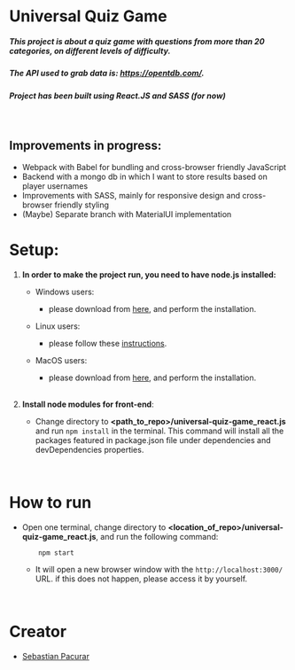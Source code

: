 # Universal Quiz Game

##### This project is about a quiz game with questions from more than 20 categories, on different levels of difficulty.
##### The API used to grab data is: ***https://opentdb.com/***.
##### Project has been built using React.JS and SASS (for now)
 
<br />


## Improvements in progress:
 * Webpack with Babel for bundling and cross-browser friendly JavaScript 
 * Backend with a mongo db in which I want to store results based on player usernames
 * Improvements with SASS, mainly for responsive design and cross-browser friendly styling
 * (Maybe) Separate branch with MaterialUI implementation
 
 
# Setup:
1) **In order to make the project run, you need to have node.js installed:**

    * Windows users:
        * please download from [here](https://nodejs.org/en/download/), and perform the installation.
           
    * Linux users:
        * please follow these [instructions](https://nodejs.org/en/download/package-manager/).
        
    * MacOS users:
        * please download from [here](https://nodejs.org/en/download/), and perform the installation.
        
    <br />

2) **Install node modules for front-end**:    
    * Change directory to **<path_to_repo>/universal-quiz-game_react.js** and run ```npm install``` in the terminal. This command will install all the packages featured in package.json file under dependencies and devDependencies properties.

<br />

# How to run
* Open one terminal, change directory to **<location_of_repo>/universal-quiz-game_react.js**, and run the following command:
    ```
        npm start
    ```
    * It will open a new browser window with the ```http://localhost:3000/``` URL. if this does not happen, please access it by yourself.

<br />

    
# Creator
* [Sebastian Pacurar](https://github.com/sebastianpacurar)

